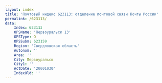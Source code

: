 ```yaml
---
layout: index
title: 'Почтовый индекс 623113: отделение почтовой связи Почты России'
permalink: /623113/
data:
    Index: 623113
    OPSName: 'Первоуральск 13'
    OPSType: О
    OPSSubm: 623159
    Region: 'Свердловская область'
    Autonom: ''
    Area: ''
    City: Первоуральск
    City1: ''
    ActDate: '20001030'
    IndexOld: ''
---
```

